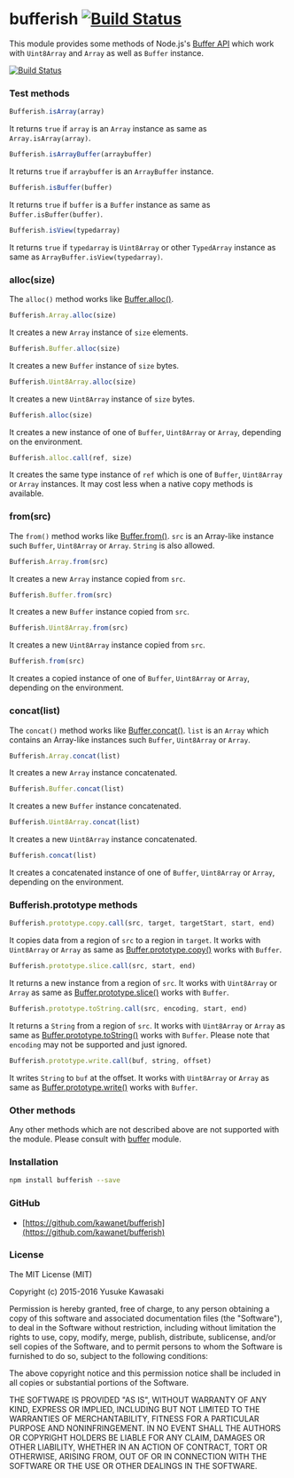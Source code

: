 # bufferish [![Build Status](https://travis-ci.org/kawanet/bufferish.svg?branch=master)](https://travis-ci.org/kawanet/bufferish)

This module provides some methods of Node.js's [Buffer API](https://nodejs.org/api/buffer.html) which work with `Uint8Array` and `Array` as well as `Buffer` instance.

[![Build Status](https://saucelabs.com/browser-matrix/bufferish.svg)](https://saucelabs.com/beta/builds/edba9addceeb41ee89df3648c076a99d)

### Test methods

```js
Bufferish.isArray(array)
```

It returns `true` if `array` is an `Array` instance as same as `Array.isArray(array)`.

```js
Bufferish.isArrayBuffer(arraybuffer)
```

It returns `true` if `arraybuffer` is an `ArrayBuffer` instance.

```js
Bufferish.isBuffer(buffer)
```

It returns `true` if `buffer` is a `Buffer` instance as same as `Buffer.isBuffer(buffer)`.

```js
Bufferish.isView(typedarray)
```

It returns `true` if `typedarray` is `Uint8Array` or other `TypedArray` instance as same as `ArrayBuffer.isView(typedarray)`.

### alloc(size)

The `alloc()` method works like [Buffer.alloc()](https://nodejs.org/api/buffer.html#buffer_class_method_buffer_alloc_size_fill_encoding).

```js
Bufferish.Array.alloc(size)
```

It creates a new `Array` instance of `size` elements.

```js
Bufferish.Buffer.alloc(size)
```

It creates a new `Buffer` instance of `size` bytes.

```js
Bufferish.Uint8Array.alloc(size)
```

It creates a new `Uint8Array` instance of `size` bytes.

```js
Bufferish.alloc(size)
```

It creates a new instance of one of `Buffer`, `Uint8Array` or `Array`, depending on the environment.

```js
Bufferish.alloc.call(ref, size)
```

It creates the same type instance of `ref` which is one of `Buffer`, `Uint8Array` or `Array` instances.
It may cost less when a native copy methods is available.

### from(src)

The `from()` method works like [Buffer.from()](https://nodejs.org/api/buffer.html#buffer_class_method_buffer_from_array).
`src` is an Array-like instance such `Buffer`, `Uint8Array` or `Array`. `String` is also allowed.

```js
Bufferish.Array.from(src)
```

It creates a new `Array` instance copied from `src`.

```js
Bufferish.Buffer.from(src)
```

It creates a new `Buffer` instance copied from `src`.

```js
Bufferish.Uint8Array.from(src)
```

It creates a new `Uint8Array` instance copied from `src`.

```js
Bufferish.from(src)
```

It creates a copied instance of one of `Buffer`, `Uint8Array` or `Array`, depending on the environment.

### concat(list)

The `concat()` method works like [Buffer.concat()](https://nodejs.org/api/buffer.html#buffer_class_method_buffer_concat_list_totallength).
`list` is an `Array` which contains an Array-like instances such `Buffer`, `Uint8Array` or `Array`.

```js
Bufferish.Array.concat(list)
```

It creates a new `Array` instance concatenated.

```js
Bufferish.Buffer.concat(list)
```

It creates a new `Buffer` instance concatenated.

```js
Bufferish.Uint8Array.concat(list)
```

It creates a new `Uint8Array` instance concatenated.

```js
Bufferish.concat(list)
```

It creates a concatenated instance of one of `Buffer`, `Uint8Array` or `Array`, depending on the environment.

### Bufferish.prototype methods

```js
Bufferish.prototype.copy.call(src, target, targetStart, start, end)
```

It copies data from a region of `src` to a region in `target`.
It works with `Uint8Array` or `Array` as same as [Buffer.prototype.copy()](https://nodejs.org/api/buffer.html#buffer_buf_copy_targetbuffer_targetstart_sourcestart_sourceend) works with `Buffer`.

```js
Bufferish.prototype.slice.call(src, start, end)
```

It returns a new instance from a region of `src`.
It works with `Uint8Array` or `Array` as same as [Buffer.prototype.slice()](https://nodejs.org/api/buffer.html#buffer_buf_slice_start_end) works with `Buffer`.

```js
Bufferish.prototype.toString.call(src, encoding, start, end)
```

It returns a `String` from a region of `src`.
It works with `Uint8Array` or `Array` as same as [Buffer.prototype.toString()](https://nodejs.org/api/buffer.html#buffer_buf_tostring_encoding_start_end) works with `Buffer`.
Please note that `encoding` may not be supported and just ignored.

```js
Bufferish.prototype.write.call(buf, string, offset)
```

It writes `String` to `buf` at the offset.
It works with `Uint8Array` or `Array` as same as [Buffer.prototype.write()](https://nodejs.org/api/buffer.html#buffer_buf_write_string_offset_length_encoding) works with `Buffer`.

### Other methods

Any other methods which are not described above are not supported with the module.
Please consult with [buffer](https://www.npmjs.com/package/buffer) module.

### Installation

```sh
npm install bufferish --save
```

### GitHub

- [https://github.com/kawanet/bufferish](https://github.com/kawanet/bufferish)

### License

The MIT License (MIT)

Copyright (c) 2015-2016 Yusuke Kawasaki

Permission is hereby granted, free of charge, to any person obtaining a copy
of this software and associated documentation files (the "Software"), to deal
in the Software without restriction, including without limitation the rights
to use, copy, modify, merge, publish, distribute, sublicense, and/or sell
copies of the Software, and to permit persons to whom the Software is
furnished to do so, subject to the following conditions:

The above copyright notice and this permission notice shall be included in all
copies or substantial portions of the Software.

THE SOFTWARE IS PROVIDED "AS IS", WITHOUT WARRANTY OF ANY KIND, EXPRESS OR
IMPLIED, INCLUDING BUT NOT LIMITED TO THE WARRANTIES OF MERCHANTABILITY,
FITNESS FOR A PARTICULAR PURPOSE AND NONINFRINGEMENT. IN NO EVENT SHALL THE
AUTHORS OR COPYRIGHT HOLDERS BE LIABLE FOR ANY CLAIM, DAMAGES OR OTHER
LIABILITY, WHETHER IN AN ACTION OF CONTRACT, TORT OR OTHERWISE, ARISING FROM,
OUT OF OR IN CONNECTION WITH THE SOFTWARE OR THE USE OR OTHER DEALINGS IN THE
SOFTWARE.
